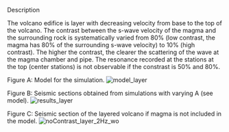 Description

The volcano edifice is layer with decreasing velocity from base to the top of the volcano.
The contrast between the s-wave velocity of the magma and the surrounding rock is systematically varied from 80% (low contrast, the magma has 80% of the surrounding s-wave velocity) to 10% (high contrast). 
The higher the contrast, the clearer the scattering of the wave at the magma chamber and pipe. 
The resonance recorded at the stations at the top (center stations) is not observable if the constrast is 50% and 80%.

Figure A: Model for the simulation.
![model_layer](https://user-images.githubusercontent.com/64535952/148915832-a443dea8-741d-49bd-8d62-4fa9873a7d5f.PNG)

Figure B: Seismic sections obtained from simulations with varying A (see model).
![results_layer](https://user-images.githubusercontent.com/64535952/148915817-a40fe27b-d54f-47cb-8270-0486d52fe764.png)

Figure C: Seismic section of the layered volcano if magma is not included in the model.
![noContrast_layer_2Hz_wo](https://user-images.githubusercontent.com/64535952/148916679-a2816c26-d922-45be-8101-4faf4abf7f89.PNG)
